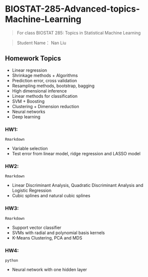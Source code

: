 # BIOSTAT-285-Advanced-topics-Machine-Learning
>For class BIOSTAT 285: Topics in Statistical Machine Learning

>Student Name： Nan Liu

## Homework Topics
- Linear regression
- Shrinkage methods + Algorithms
- Prediction error, cross validation
- Resampling methods, bootstrap, bagging
- High dimensional inference
- Linear methods for classification
- SVM + Boosting
- Clustering + Dimension reduction
- Neural networks
- Deep learning

### HW1:
`Rmarkdown`
- Variable selection
- Test error from linear model, ridge regression and LASSO model

### HW2:
`Rmarkdown`
- Linear Discriminant Analysis, Quadratic Discriminant Analysis and Logistic Regression
- Cubic splines and natural cubic splines

### HW3:
`Rmarkdown`
- Support vector classifier
- SVMs with radial and polynomial basis kernels
- K-Means Clustering, PCA and MDS

### HW4: 
`python`
- Neural network with one hidden layer

